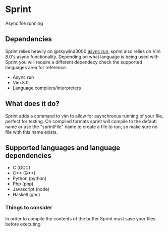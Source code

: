 # Sprint
Async file running

## Dependencies
Sprint relies heavily on @skywind3000 [async run](https://github.com/skywind3000/asyncrun.vim), sprint also relies on Vim 8.0's async functionality. Depending on what language is being used with Sprint you will require a different dependecy check the supported languages area for reference.

- Async run
- Vim 8.0
- Language compilers/interpreters

## What does it do?
Sprint adds a command to vim to allow for asynchronus running of your file, perfect for testing. On compiled formats sprint will compile to the defautl name or use the "sprintFile" name to create a file to run, so make sure no file with this name exists.

## Supported languages and language dependencies
- C (GCC)
- C++ (G++)
- Python (python)
- Php (php)
- Javascript (node)
- Haskell (ghc)

### Things to consider
In order to compile the contents of the buffer Sprint must save your files before executing.
